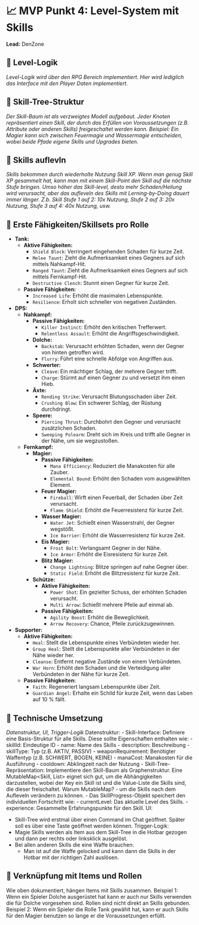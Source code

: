 # 📈 MVP Punkt 4: Level-System mit Skills
**Lead:** DenZone

## 🔹 Level-Logik
_Level-Logik wird über den RPG Bereich implementiert. Hier wird lediglich das Interface mit den Player Daten implementiert._

## 🔹 Skill-Tree-Struktur
_Der Skill-Baum ist als verzweigtes Modell aufgebaut.
Jeder Knoten repräsentiert einen Skill, der durch das Erfüllen von Voraussetzungen
(z.B. Attribute oder anderen Skills) freigeschaltet werden kann.
Beispiel: Ein Magier kann sich zwischen Feuermagie und Wassermagie entscheiden, wobei beide Pfade eigene Skills und Upgrades bieten._

## 🔹 Skills auflevln
_Skills bekommen durch wiederholte Nutzung Skill XP.
Wenn man genug Skill XP gesammelt hat, kann man mit einem Skill-Point den Skill auf die nächste Stufe bringen.
Umso höher das Skill-level, desto mehr Schaden/Heilung wird verursacht, aber das aufleveln des Skills mit Lerning-by-Doing dauert immer länger.
Z.b. Skill Stufe 1 auf 2: 10x Nutzung, Stufe 2 auf 3: 20x Nutzung, Stufe 3 auf 4: 40x Nutzung, usw._


## 🔹 Erste Fähigkeiten/Skillsets pro Rolle
-   **Tank:**
    -   **Aktive Fähigkeiten:**
        -   `Shield Block`: Verringert eingehenden Schaden für kurze Zeit.
        -   `Melee Taunt`: Zieht die Aufmerksamkeit eines Gegners auf sich mittels Nahkampf-Hit.
        -   `Ranged Taunt`: Zieht die Aufmerksamkeit eines Gegners auf sich mittels Fernkampf-Hit.
        -   `Destructive Clench`: Stunnt einen Gegner für kurze Zeit.
    -   **Passive Fähigkeiten:**
        -   `Increased Life`: Erhöht die maximalen Lebenspunkte.
        -   `Resilience`: Erholt sich schneller von negativen Zuständen.
-   **DPS:**
    -   **Nahkampf:**
        -   **Passive Fähigkeiten:**
            -   `Killer Instinct`: Erhöht den kritischen Trefferwert.
            -   `Relentless Assault`: Erhöht die Angriffsgeschwindigkeit.
        -   **Dolche:**
            -   `Backstab`: Verursacht erhöhten Schaden, wenn der Gegner von hinten getroffen wird.
            -   `Flurry`: Führt eine schnelle Abfolge von Angriffen aus.
        -   **Schwerter:**
            -   `Cleave`: Ein mächtiger Schlag, der mehrere Gegner trifft.
            -   `Charge`: Stürmt auf einen Gegner zu und versetzt ihm einen Hieb.
        -   **Äxte:**
            -   `Rending Strike`: Verursacht Blutungsschaden über Zeit.
            -   `Crushing Blow`: Ein schwerer Schlag, der Rüstung durchdringt.
        -   **Speere:**
            -   `Piercing Thrust`: Durchbohrt den Gegner und verursacht zusätzlichen Schaden.
            -   `Sweeping Polearm`: Dreht sich im Kreis und trifft alle Gegner in der Nähe, um sie wegzustoßen.
    -   **Fernkampf:**
        -   **Magier:**
            -   **Passive Fähigkeiten:**
                -   `Mana Efficiency`: Reduziert die Manakosten für alle Zauber.
                -   `Elemental Bound`: Erhöht den Schaden vom ausgewählten Element.
            -   **Feuer Magier:**
                -   `Fireball`: Wirft einen Feuerball, der Schaden über Zeit verursacht.
                -   `Flame Shield`: Erhöht die Feuerresistenz für kurze Zeit.
            -   **Wasser Magier:**
                -   `Water Jet`: Schießt einen Wasserstrahl, der Gegner wegstößt.
                -   `Ice Barrier`: Erhöht die Wasserresistenz für kurze Zeit.
            -   **Eis Magier:**
                -   `Frost Bolt`: Verlangsamt Gegner in der Nähe.
                -   `Ice Armor`: Erhöht die Eisresistenz für kurze Zeit.
            -   **Blitz Magier:**
                -   `Change Lightning`: Blitze springen auf nahe Gegner über.
                -   `Static Field`: Erhöht die Blitzresistenz für kurze Zeit.
        -   **Schütze:**
            -   **Aktive Fähigkeiten:**
                -   `Power Shot`: Ein gezielter Schuss, der erhöhten Schaden verursacht.
                -   `Multi Arrow`: Schießt mehrere Pfeile auf einmal ab.
            -   **Passive Fähigkeiten:**
                -   `Agility Boost`: Erhöht die Beweglichkeit.
                -   `Arrow Recovery`: Chance, Pfeile zurückzugewinnen.
-   **Supporter:**
    -   **Aktive Fähigkeiten:**
        -   `Heal`: Stellt die Lebenspunkte eines Verbündeten wieder her.
        -   `Group Heal`: Stellt die Lebenspunkte aller Verbündeten in der Nähe wieder her.
        -   `Cleanse`: Entfernt negative Zustände von einem Verbündeten.
        -   `War Horn`: Erhöht den Schaden und die Verteidigung aller Verbündeten in der Nähe für kurze Zeit.
    -   **Passive Fähigkeiten:**
        -   `Faith`: Regeneriert langsam Lebenspunkte über Zeit.
        -   `Guardian Angel`: Erhalte ein Schild für kurze Zeit, wenn das Leben auf 10 % fällt.

## 🔹 Technische Umsetzung
_Datenstruktur, UI, Trigger-Logik_
Datenstruktur:
    - Skill-Interface: Definiere eine Basis-Struktur für alle Skills. Diese sollte Eigenschaften enthalten wie:
        - skillId: Eindeutige ID
        - name: Name des Skills
        - description: Beschreibung
        - skillType: Typ (z.B. AKTIV, PASSIV)
        - weaponRequirement: Benötigter Waffentyp (z.B. SCHWERT, BOGEN, KEINE)
        - manaCost: Manakosten für die Ausführung
        - cooldown: Abklingzeit nach der Nutzung
        - Skill-Tree-Repräsentation: Implementiere den Skill-Baum als Graphenstruktur.
          Eine MutableMap<Skill, List<Skill>> eignet sich gut, um die Abhängigkeiten darzustellen,
          wobei der Key ein Skill ist und die Value-Liste die Skills sind, die dieser freischaltet.
          Warum MutableMap? - um die Skills nach dem Aufleveln verändern zu können.
        - Das SkillProgress-Objekt speichert den individuellen Fortschritt wie:
            - currentLevel: Das aktuelle Level des Skills.
            - experience: Gesammelte Erfahrungspunkte für den Skill.
UI:
-  Skill-Tree wird erstmal über einen Command im Chat geöffnet. Später soll es über eine Taste geöffnet werden können.
Trigger-Logik:
- Magie Skills werden als Item aus dem Skill-Tree in die Hotbar gezogen und dann per rechts oder linksklick ausgelöst.
- Bei allen anderen Skills die eine Waffe brauchen:
  - Man ist auf die Waffe gelocked und kann dann die Skills in der Hotbar mit der richtigen Zahl auslösen.

## 🔹 Verknüpfung mit Items und Rollen
Wie oben dokumentiert, hängen Items mit Skills zusammen.
Beispiel 1: Wenn ein Spieler Dolche ausgerüstet hat kann er auch nur Skills verwenden die für Dolche vorgesehen sind.
Rollen sind nicht direkt an Skills gebunden.
Beispiel 2: Wenn ein Spieler die Rolle Tank gewählt hat, kann er auch Skills für den Magier benutzen so lange er die Voraussetzungen erfüllt.